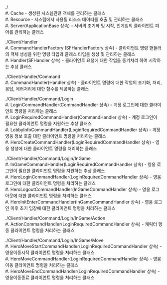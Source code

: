 ./  
#. Cache - 생성된 시스템관련 객체를 관리하는 클래스  
#. Resource - 시스템에서 사용될 리소스 데이터를 호출 및 관리하는 클래스  
#. Server(ApplicationBase 상속) - 서버의 초기화 및 시작, 인게임의 클라이언트 피어를 관리하는 클래스  

./Client/Handler  
#. CommandHandlerFactory (SFHandlerFactory 상속) - 클라이언트 명령 핸들러의 객체 생성을 위한 명령 타입과 클래스 타입을 생성 및 관리하는 클래스  
#. Handler(SFHandler 상속) - 클라이언트 요청에 대한 작업을 동기처리 하여 시작하는 추상 클래스 

./Client/Handler/Command  
#. CommandHandler(Handler 상속) - 클라이언트 명령에 대한 작업의 초기화, 처리, 응답, 에러처리에 대한 함수를 제공하는 클래스  

./Client/Handler/Command/Login  
#. LoginCommandHandler(CommandHandler 상속) - 계정 로그인에 대한 클라이언트 명령을 처리하는 클래스  
#. LoginRequiredCommandHandler(CommandHandler 상속) - 계정 로그인이 필요한 클라이언트 명령을 지원하는 추상 클래스  
#. LobbyInfoCommandHandler(LoginRequiredCommandHandler 상속) - 계정 영웅 정보 호출 대한 클라이언트 명령을 처리하는 클래스  
#. HeroCreateCommandHandler(LoginRequiredCommandHandler 상속) - 영웅 생성에 대한 클라이언트 명령을 처리하는 클래스  

./Client/Handler/Command/Login/InGame  
#. InGameCommandHandler(LoginRequiredCommandHandler 상속) - 영웅 로그인이 필요한 클라이언트 명령을 지원하는 추상 클래스  
#. HeroLoginCommandHandler(LoginRequiredCommandHandler 상속) - 영웅 로그인에 대한 클라이언트 명령을 처리하는 클래스  
#. HeroLogoutCommandHandler(InGameCommandHandler 상속) - 영웅 로그아웃에 대한 클라이언트 명령을 처리하는 클래스  
#. HeroInitEnterCommandHandler(InGameCommandHandler 상속) - 영웅 로그인 이후 초기 입장에 대한 클라이언트 명령을 처리하는 클래스  

./Client/Handler/Command/Login/InGame/Action  
#. ActionCommandHandler(LoginRequiredCommandHandler 상속) - 캐릭터 행동 클라이언트 명령을 처리하는 클래스  

./Client/Handler/Command/Login/InGame/Move  
#. HeroMoveStartCommandHandler(LoginRequiredCommandHandler 상속) - 영웅이동시작 클라이언트 명령을 처리하는 클래스  
#. HeroMoveCommandHandler(LoginRequiredCommandHandler 상속) - 영웅이동 클라이언트 명령을 처리하는 클래스  
#. HeroMoveEndCommandHandler(LoginRequiredCommandHandler 상속) - 영웅이동종료 클라이언트 명령을 처리하는 클래스  
